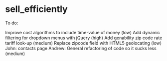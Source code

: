 sell_efficiently
================

To do:

Improve cost algorithms to include time-value of money (low)
Add dynamic filtering for dropdown menus with jQuery (high)
Add genability zip code rate tariff look-up (medium)
Replace zipcode field with HTML5 geolocating (low)
John: contacts page
Andrew: General refactoring of code so it sucks less (medium)
